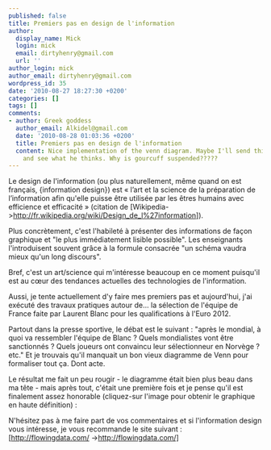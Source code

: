 ```yaml
---
published: false
title: Premiers pas en design de l'information
author:
  display_name: Mick
  login: mick
  email: dirtyhenry@gmail.com
  url: ''
author_login: mick
author_email: dirtyhenry@gmail.com
wordpress_id: 35
date: '2010-08-27 18:27:30 +0200'
categories: []
tags: []
comments:
- author: Greek goddess
  author_email: Alkidel@gmail.com
  date: '2010-08-28 01:03:36 +0200'
  title: Premiers pas en design de l'information
  content: Nice implementation of the venn diagram. Maybe I'll send this to my boss
    and see what he thinks. Why is gourcuff suspended?????
---
```

Le design de l'information (ou plus naturellement, même quand on est français, {information design}) est « l’art et la science de la préparation de l’information afin qu'elle puisse être utilisée par les êtres humains avec efficience et efficacité » (citation de [Wikipedia->http://fr.wikipedia.org/wiki/Design_de_l%27information]).

Plus concrètement, c'est l'habileté à présenter des informations de façon graphique et "le plus immédiatement lisible possible". Les enseignants l'introduisent souvent grâce à la formule consacrée "un schéma vaudra mieux qu'un long discours".

Bref, c'est un art/science qui m'intéresse beaucoup en ce moment puisqu'il est au cœur des tendances actuelles des technologies de l'information.

Aussi, je tente actuellement d'y faire mes premiers pas et aujourd'hui, j'ai exécuté des travaux pratiques autour de... la sélection de l'équipe de France faite par Laurent Blanc pour les qualifications à l'Euro 2012.

Partout dans la presse sportive, le débat est le suivant : "après le mondial, à quoi va ressembler l'équipe de Blanc ? Quels mondialistes vont être sanctionnés ? Quels joueurs ont convaincu leur sélectionneur en Norvège ? etc." Et je trouvais qu'il manquait un bon vieux diagramme de Venn pour formaliser tout ça. Dont acte.

Le résultat me fait un peu rougir - le diagramme était bien plus beau dans ma tête - mais après tout, c'était une première fois et je pense qu'il est finalement assez honorable (cliquez-sur l'image pour obtenir le graphique en haute définition) :

<a href="http://flic.kr/p/8vPsGT"><img14></a>

N'hésitez pas à me faire part de vos commentaires et si l'information design vous intéresse, je vous recommande le site suivant : [http://flowingdata.com/
->http://flowingdata.com/]
